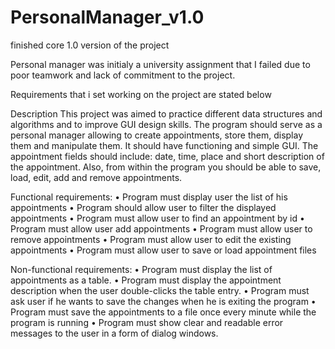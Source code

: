 # PersonalManager_v1.0
finished core 1.0 version of the project

Personal manager was initialy a university assignment that I failed due to poor teamwork and lack of commitment to the project.

Requirements that i set working on the project are stated below

Description
This project was aimed to practice different data structures and algorithms and to improve GUI design skills. 
The program should serve as a personal manager allowing to create appointments, store them, display them and manipulate them. 
It should have functioning and simple GUI.
The appointment fields should include: date, time, place and short description of the appointment.
Also, from within the program you should be able to save, load, edit, add and remove appointments.

Functional requirements:
•	Program must display user the list of his appointments
•	Program should allow user to filter the displayed appointments
•	Program must allow user to find an appointment by id
•	Program must allow user add appointments
•	Program must allow user to remove appointments
•	Program must allow user to edit the existing appointments
•	Program must allow user to save or load appointment files


Non-functional requirements:
•	Program must display the list of appointments as a table.
•	Program must display the appointment description when the user double-clicks the table entry.
•	Program must ask user if he wants to save the changes when he is exiting the program
•	Program must save the appointments to a file once every minute while the program is running
•	Program must show clear and readable error messages to the user in a form of dialog windows.
